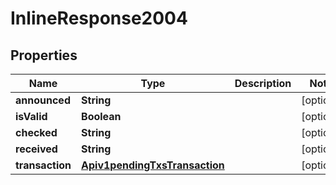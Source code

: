 
# InlineResponse2004

## Properties
Name | Type | Description | Notes
------------ | ------------- | ------------- | -------------
**announced** | **String** |  |  [optional]
**isValid** | **Boolean** |  |  [optional]
**checked** | **String** |  |  [optional]
**received** | **String** |  |  [optional]
**transaction** | [**Apiv1pendingTxsTransaction**](Apiv1pendingTxsTransaction.md) |  |  [optional]



